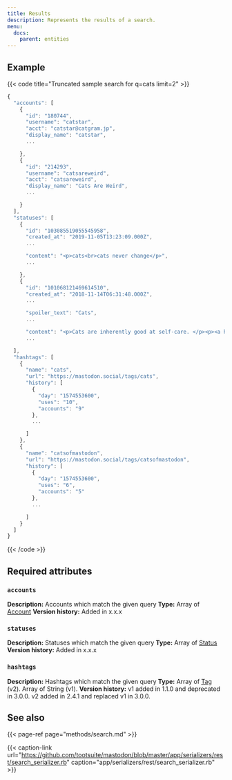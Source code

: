 ```yaml
---
title: Results
description: Represents the results of a search.
menu:
  docs:
    parent: entities
---
```


## Example

{{< code title="Truncated sample search for q=cats limit=2" >}}
```javascript
{
  "accounts": [
    {
      "id": "180744",
      "username": "catstar",
      "acct": "catstar@catgram.jp",
      "display_name": "catstar",
      ...

    },
    {
      "id": "214293",
      "username": "catsareweird",
      "acct": "catsareweird",
      "display_name": "Cats Are Weird",
      ...

    }
  ],
  "statuses": [
    {
      "id": "103085519055545958",
      "created_at": "2019-11-05T13:23:09.000Z",
      ...

      "content": "<p>cats<br>cats never change</p>",
      ...

    },
    {
      "id": "101068121469614510",
      "created_at": "2018-11-14T06:31:48.000Z",
      ...

      "spoiler_text": "Cats",
      ...

      "content": "<p>Cats are inherently good at self-care. </p><p><a href=\"https://mspsocial.net/tags/cats\" class=\"mention hashtag\" rel=\"nofollow noopener noreferrer\" target=\"_blank\">#<span>cats</span></a></p>",
      ...

  ],
  "hashtags": [
    {
      "name": "cats",
      "url": "https://mastodon.social/tags/cats",
      "history": [
        {
          "day": "1574553600",
          "uses": "10",
          "accounts": "9"
        },
        ...

      ]
    },
    {
      "name": "catsofmastodon",
      "url": "https://mastodon.social/tags/catsofmastodon",
      "history": [
        {
          "day": "1574553600",
          "uses": "6",
          "accounts": "5"
        },
        ...

      ]
    }
  ]
}
```
{{< /code >}}

## Required attributes

### `accounts`

**Description:** Accounts which match the given query
**Type:** Array of [Account](account.md)
**Version history:** Added in x.x.x

### `statuses`

**Description:** Statuses which match the given query
**Type:** Array of [Status](status.md)
**Version history:** Added in x.x.x

### `hashtags`

**Description:** Hashtags which match the given query
**Type:** Array of [Tag](tag.md) \(v2\). Array of String \(v1\).
**Version history:** v1 added in 1.1.0 and deprecated in 3.0.0. v2 added in 2.4.1 and replaced v1 in 3.0.0.

## See also

{{< page-ref page="methods/search.md" >}}

{{< caption-link url="https://github.com/tootsuite/mastodon/blob/master/app/serializers/rest/search_serializer.rb" caption="app/serializers/rest/search\_serializer.rb" >}}



